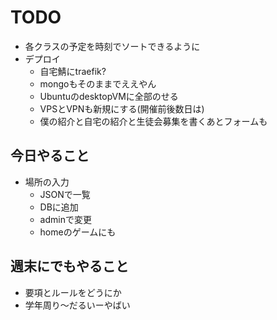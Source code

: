 # TODO

- 各クラスの予定を時刻でソートできるように
- デプロイ
  - 自宅鯖にtraefik?
  - mongoもそのままでええやん
  - UbuntuのdesktopVMに全部のせる
  - VPSとVPNも新規にする(開催前後数日は)
  - 僕の紹介と自宅の紹介と生徒会募集を書くあとフォームも

## 今日やること

- 場所の入力
  - JSONで一覧
  - DBに追加
  - adminで変更
  - homeのゲームにも

## 週末にでもやること

- 要項とルールをどうにか
- 学年周り〜だるいーやばい
